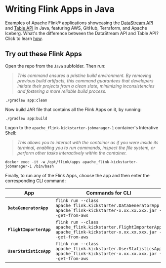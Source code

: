 # Writing Flink Apps in Java
Examples of Apache Flink® applications showcasing the [DataStream API](https://nightlies.apache.org/flink/flink-docs-master/docs/learn-flink/datastream_api/) and [Table API](https://nightlies.apache.org/flink/flink-docs-master/docs/dev/table/overview/) in Java, featuring AWS, GitHub, Terraform, and Apache Iceberg.  What's the difference between the DataStream API and Table API?  Click to learn [how](../.blog/datastream-vs-table-api.md). 

## Try out these Flink Apps
Open the repo from the `Java` subfolder.  Then run:

> *This command ensures a pristine build environment.  By removing previous build artifacts, this command guarantees that developers initiate their projects from a clean slate, minimizing inconsistencies and fostering a more reliable build process.*

```
./gradlew app:clean
```

Now build JAR file that contains all the Flink Apps on it, by running:

```
./gradlew app:build
```

Logon to the `apache_flink-kickstarter-jobmanager-1` container's Interative Shell:
> *This allows you to interact with the container as if you were inside its terminal, enabling you to run commands, inspect the file system, or perform other tasks interactively within the container.*
```
docker exec -it -w /opt/flink/apps apache_flink-kickstarter-jobmanager-1 /bin/bash
```

Finally, to run any of the Flink Apps, choose the app and then enter the corresponding CLI command:

App|Commands for CLI
-|-
**`DataGeneratorApp`**|`flink run --class apache_flink.kickstarter.DataGeneratorApp apache_flink-kickstarter-x.xx.xx.xxx.jar --get-from-aws`
**`FlightImporterApp`**|`flink run --class apache_flink.kickstarter.FlightImporterApp apache_flink-kickstarter-x.xx.xx.xxx.jar --get-from-aws`
**`UserStatisticsApp`**|`flink run --class apache_flink.kickstarter.UserStatisticsApp apache_flink-kickstarter-x.xx.xx.xxx.jar --get-from-aws`
